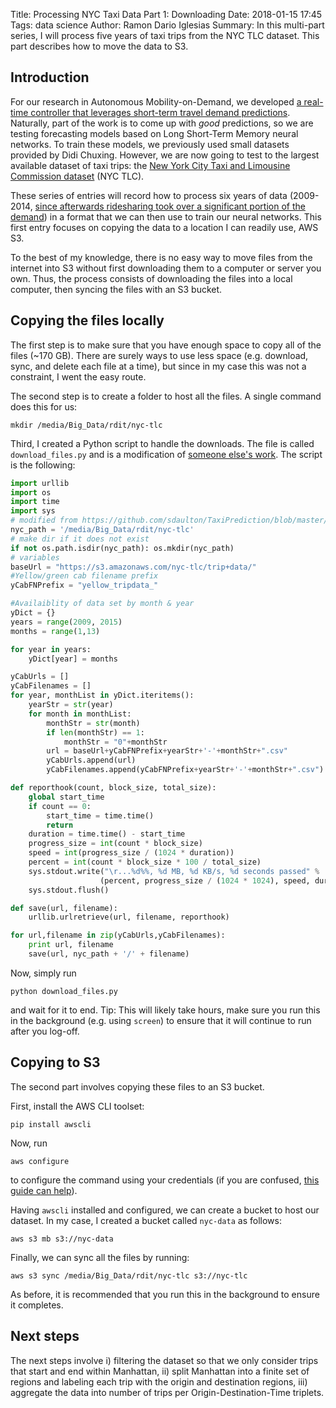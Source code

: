 Title: Processing NYC Taxi Data Part 1: Downloading
Date: 2018-01-15 17:45
Tags: data science
Author: Ramon Dario Iglesias
Summary: In this multi-part series, I will process five years of taxi trips from the NYC TLC dataset. This part describes how to move the data to S3.

## Introduction

For our research in Autonomous Mobility-on-Demand, we developed [a real-time controller that leverages short-term travel demand predictions](https://arxiv.org/abs/1709.07032). Naturally, part of the work is to come up with _good_ predictions, so we are testing forecasting models based on Long Short-Term Memory neural networks. To train these models, we previously used small datasets provided by Didi Chuxing. However, we are now going to test to the largest available dataset of taxi trips: the [New York City Taxi and Limousine Commission dataset](http://www.nyc.gov/html/tlc/html/about/trip_record_data.shtml) (NYC TLC). 

These series of entries will record how to process six years of data (2009-2014, [since afterwards ridesharing took over a significant portion of the demand](http://toddwschneider.com/data/taxi/taxi_uber_lyft_trips_per_day.png)) in a format that we can then use to train our neural networks. This first entry focuses on copying the data to a location I can readily use, AWS S3.

To the best of my knowledge, there is no easy way to move files from the internet into S3 without first downloading them to a computer or server you own. Thus, the process consists of downloading the files into a local computer, then syncing the files with an S3 bucket.

## Copying the files locally

The first step is to make sure that you have enough space to copy all of the files (~170 GB). There are surely ways to use less space (e.g. download, sync, and delete each file at a time), but since in my case this was not a constraint, I went the easy route.

The second step is to create a folder to host all the files. A single command does this for us:

```
mkdir /media/Big_Data/rdit/nyc-tlc
```

Third, I created a Python script to handle the downloads. The file is called `download_files.py` and is a modification of [someone else's work](https://github.com/sdaulton/TaxiPrediction/blob/master/1.%20Setup%20Project.ipynb). The script is the following:

```python
import urllib
import os
import time
import sys
# modified from https://github.com/sdaulton/TaxiPrediction/blob/master/1.%20Setup%20Project.ipynb
nyc_path = '/media/Big_Data/rdit/nyc-tlc'
# make dir if it does not exist
if not os.path.isdir(nyc_path): os.mkdir(nyc_path)
# variables
baseUrl = "https://s3.amazonaws.com/nyc-tlc/trip+data/"
#Yellow/green cab filename prefix
yCabFNPrefix = "yellow_tripdata_"

#Availaiblity of data set by month & year
yDict = {}
years = range(2009, 2015)
months = range(1,13)

for year in years:    
    yDict[year] = months

yCabUrls = []
yCabFilenames = []
for year, monthList in yDict.iteritems():
    yearStr = str(year)
    for month in monthList:
        monthStr = str(month)
        if len(monthStr) == 1:
            monthStr = "0"+monthStr
        url = baseUrl+yCabFNPrefix+yearStr+'-'+monthStr+".csv"
        yCabUrls.append(url)
        yCabFilenames.append(yCabFNPrefix+yearStr+'-'+monthStr+".csv")

def reporthook(count, block_size, total_size):
    global start_time
    if count == 0:
        start_time = time.time()
        return
    duration = time.time() - start_time
    progress_size = int(count * block_size)
    speed = int(progress_size / (1024 * duration))
    percent = int(count * block_size * 100 / total_size)
    sys.stdout.write("\r...%d%%, %d MB, %d KB/s, %d seconds passed" %
                    (percent, progress_size / (1024 * 1024), speed, duration))
    sys.stdout.flush()

def save(url, filename):
    urllib.urlretrieve(url, filename, reporthook)

for url,filename in zip(yCabUrls,yCabFilenames):
    print url, filename
    save(url, nyc_path + '/' + filename)
```

Now, simply run

```
python download_files.py
```
and wait for it to end. Tip: This will likely take hours, make sure you run this in the background (e.g. using `screen`) to ensure that it will continue to run after you log-off.

## Copying to S3

The second part involves copying these files to an S3 bucket. 

First, install the AWS CLI toolset:
```
pip install awscli
```

Now, run
```
aws configure
```
to configure the command using your credentials (if you are confused, [this guide can help](https://databricks.com/wp-content/uploads/2015/08/Databricks-how-to-data-import.pdf)). 

Having `awscli` installed and configured, we can create a bucket to host our dataset. In my case, I created a bucket called `nyc-data` as follows:
```
aws s3 mb s3://nyc-data
```

Finally, we can sync all the files by running:
```
aws s3 sync /media/Big_Data/rdit/nyc-tlc s3://nyc-tlc
```

As before, it is recommended that you run this in the background to ensure it completes.

## Next steps

The next steps involve i) filtering the dataset so that we only consider trips that start and end within Manhattan, ii) split Manhattan into a finite set of regions and labeling each trip with the origin and destination regions, iii) aggregate the data into number of trips per Origin-Destination-Time triplets.